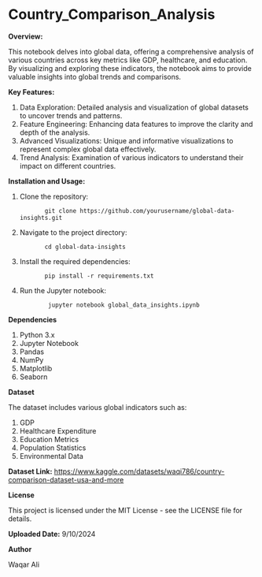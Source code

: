# Country_Comparison_Analysis

**Overview:**

This notebook delves into global data, offering a comprehensive analysis of various countries across key metrics like GDP, healthcare, and education. By visualizing and exploring these indicators, the notebook aims to provide valuable insights into global trends and comparisons.


**Key Features:**

1. Data Exploration: Detailed analysis and visualization of global datasets to uncover trends and patterns.
2. Feature Engineering: Enhancing data features to improve the clarity and depth of the analysis.
3. Advanced Visualizations: Unique and informative visualizations to represent complex global data effectively.
4. Trend Analysis: Examination of various indicators to understand their impact on different countries.


**Installation and Usage:**

1. Clone the repository:


              git clone https://github.com/yourusername/global-data-insights.git


2. Navigate to the project directory:


              cd global-data-insights


3. Install the required dependencies:


              pip install -r requirements.txt


4. Run the Jupyter notebook:


               jupyter notebook global_data_insights.ipynb



**Dependencies**

1. Python 3.x
2. Jupyter Notebook
3. Pandas
4. NumPy
5. Matplotlib
6. Seaborn


**Dataset**

The dataset includes various global indicators such as:

1. GDP
2. Healthcare Expenditure
3. Education Metrics
4. Population Statistics
5. Environmental Data


**Dataset Link:** https://www.kaggle.com/datasets/waqi786/country-comparison-dataset-usa-and-more


**License**

This project is licensed under the MIT License - see the LICENSE file for details.


**Uploaded Date:** 9/10/2024


**Author**

Waqar Ali
